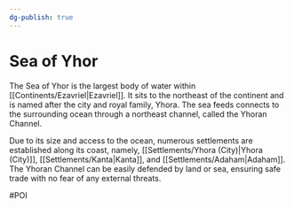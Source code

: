 ```yaml
---
dg-publish: true
---
```


# Sea of Yhor
The Sea of Yhor is the largest body of water within [[Continents/Ezavriel|Ezavriel]]. It sits to the northeast of the continent and is named after the city and royal family, Yhora. The sea feeds connects to the surrounding ocean through a northeast channel, called the Yhoran Channel. 

Due to its size and access to the ocean, numerous settlements are established along its coast, namely, [[Settlements/Yhora (City)|Yhora (City)]], [[Settlements/Kanta|Kanta]], and [[Settlements/Adaham|Adaham]]. The Yhoran Channel can be easily defended by land or sea, ensuring safe trade with no fear of any external threats. 

#POI